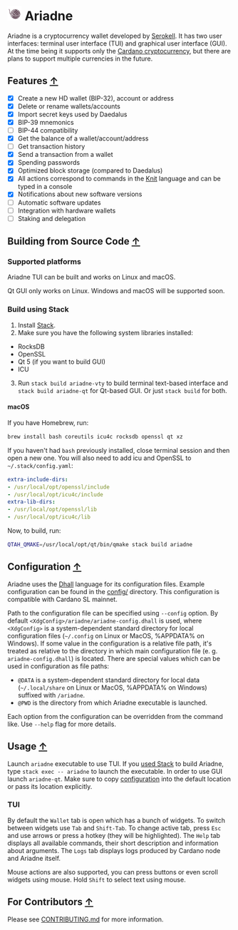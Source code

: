 # ![](./img/logo.png) Ariadne

Ariadne is a cryptocurrency wallet developed by
[Serokell](https://serokell.io/). It has two user interfaces: terminal
user interface (TUI) and graphical user interface (GUI). At the time
being it supports only the [Cardano
cryptocurrency](https://www.cardano.org/), but there are plans to
support multiple currencies in the future.

## Features [↑](#-ariadne)

* [x] Create a new HD wallet (BIP-32), account or address
* [x] Delete or rename wallets/accounts
* [x] Import secret keys used by Daedalus
* [x] BIP-39 mnemonics
* [ ] BIP-44 compatibility
* [x] Get the balance of a wallet/account/address
* [ ] Get transaction history
* [x] Send a transaction from a wallet
* [x] Spending passwords
* [x] Optimized block storage (compared to Daedalus)
* [x] All actions correspond to commands in the [Knit](knit/README.md)
language and can be typed in a console
* [x] Notifications about new software versions
* [ ] Automatic software updates
* [ ] Integration with hardware wallets
* [ ] Staking and delegation

## Building from Source Code [↑](#-ariadne)

### Supported platforms

Ariadne TUI can be built and works on Linux and macOS.

Qt GUI only works on Linux. Windows and macOS will be supported soon.

### Build using Stack

1. Install [Stack](https://docs.haskellstack.org/en/stable/README/).
2. Make sure you have the following system libraries installed:
  - RocksDB
  - OpenSSL
  - Qt 5 (if you want to build GUI)
  - ICU
3. Run `stack build ariadne-vty` to build terminal text-based interface
and `stack build ariadne-qt` for Qt-based GUI. Or just `stack build` for both.

#### macOS


If you have Homebrew, run:

```sh
brew install bash coreutils icu4c rocksdb openssl qt xz 
```

If you haven't had `bash` previously installed, close terminal session
and then open a new one. You will also need to add icu and OpenSSL to
`~/.stack/config.yaml`:

```yaml
extra-include-dirs:
- /usr/local/opt/openssl/include
- /usr/local/opt/icu4c/include
extra-lib-dirs:
- /usr/local/opt/openssl/lib
- /usr/local/opt/icu4c/lib
```

Now, to build, run:

```sh
QTAH_QMAKE=/usr/local/opt/qt/bin/qmake stack build ariadne
```

## Configuration [↑](#-ariadne)

Ariadne uses the [Dhall](https://github.com/dhall-lang/dhall-lang)
language for its configuration files. Example configuration can be
found in the [config/](config) directory. This configuration is
compatible with Cardano SL mainnet.

Path to the configuration file can be specified using `--config` option. By
default `<XdgConfig>/ariadne/ariadne-config.dhall` is used, where
`<XdgConfig>` is a system-dependent standard directory for local
configuration files (`~/.config` on Linux or MacOS, %APPDATA% on
Windows). If some value in the configuration is a relative file path,
it's treated as relative to the directory in which main configuration
file (e. g. `ariadne-config.dhall`) is located. There are special
values which can be used in configuration as file paths:
* `@DATA` is a system-dependent standard directory for local
data (`~/.local/share` on Linux or MacOS, %APPDATA% on
Windows) suffixed with `/ariadne`.
* `@PWD` is the directory from which Ariadne executable is launched.

Each option from the configuration can be overridden from the command
like. Use `--help` flag for more details.

## Usage [↑](#-ariadne)

Launch `ariadne` executable to use TUI. If you [used
Stack](#build-using-stack) to build Ariadne, type `stack exec --
ariadne` to launch the executable. In order to use GUI launch
`ariadne-qt`. Make sure to copy [configuration](#Configuration) into
the default location or pass its location explicitly.

### TUI

By default the `Wallet` tab is open which has a bunch of widgets. To
switch between widgets use `Tab` and `Shift-Tab`. To change active
tab, press `Esc` and use arrows or press a hotkey (they will be
highlighted). The `Help` tab displays all available commands, their
short description and information about arguments. The `Logs` tab
displays logs produced by Cardano node and Ariadne itself.

Mouse actions are also supported, you can press buttons or even scroll
widgets using mouse. Hold `Shift` to select text using mouse.

## For Contributors [↑](#-ariadne)

Please see [CONTRIBUTING.md](CONTRIBUTING.md) for more information.
